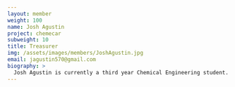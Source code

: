 ```yaml
---
layout: member
weight: 100
name: Josh Agustin
project: chemecar
subweight: 10
title: Treasurer
img: /assets/images/members/JoshAgustin.jpg
email: jagustin570@gmail.com
biography: >
  Josh Agustin is currently a third year Chemical Engineering student. He has previously worked on the battery for the junior Chem E Car team, and later as a financial officer for Chem E Car. He attended the 2018 AIChE Regional Conference in Montana, where junior and senior team won first and second place in the poster competition and the Senior Car qualified for the national conference in Pittsburgh. Now as Treasurer for Envision, he is working to restructure financial operations within Envision and aims to assist each venture in acquiring the funding they require.
---
```

